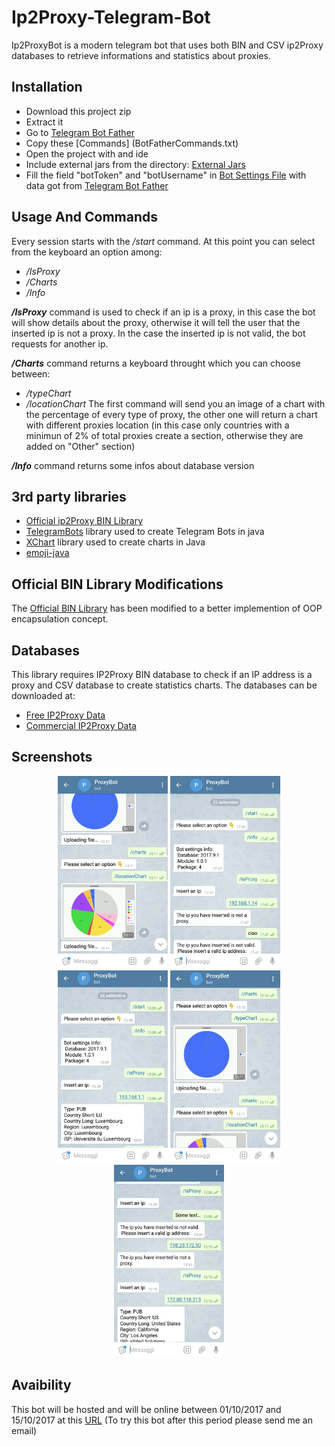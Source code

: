 # Ip2Proxy-Telegram-Bot

Ip2ProxyBot is a modern telegram bot that uses both BIN and CSV ip2Proxy databases to retrieve informations and statistics about proxies. 

Installation 
------------
- Download this project zip 
- Extract it  
- Go to [Telegram Bot Father](https://web.telegram.org/#/im?p=@BotFather) 
- Copy these [Commands] (BotFatherCommands.txt)
- Open the project with and ide 
- Include external jars from the directory: [External Jars](external%20jars)
- Fill the field "botToken" and "botUsername" in [Bot Settings File](src/BotSettings.java) with data got from [Telegram Bot Father](https://web.telegram.org/#/im?p=@BotFather) 

Usage And Commands
------------------
Every session starts with the */start* command. At this point you can select from the keyboard an option among: 
- */IsProxy*
- */Charts*
- */Info*

***/IsProxy*** command is used to check if an ip is a proxy, in this case the bot will show details about the proxy, otherwise it will tell the user that the inserted ip is not a proxy. In the case the inserted ip is not valid, the bot requests for another ip.  

***/Charts*** command returns a keyboard throught which you can choose between: 
- */typeChart* 
- */locationChart* 
The first command will send you an image of a chart with the percentage of every type of proxy, the other one will return a chart with different proxies location (in this case only countries with a minimun of 2% of total proxies create a section, otherwise they are added on "Other" section) 
 
 ***/Info*** command returns some infos about database version
 
3rd party libraries 
-------------------
- [Official ip2Proxy BIN Library](https://github.com/ip2location/ip2proxy-java) 
- [TelegramBots](https://github.com/rubenlagus/TelegramBots) library used to create Telegram Bots in java 
- [XChart](https://github.com/timmolter/XChart) library used to create charts in Java
- [emoji-java](https://github.com/vdurmont/emoji-java/releases) 

Official BIN Library Modifications
----------------------------------
The [Official BIN Library](https://github.com/ip2location/ip2proxy-java) has been modified to a better implemention of OOP encapsulation concept. 

Databases 
---------
This library requires IP2Proxy BIN database to check if an IP address is a proxy and  CSV database to create statistics charts. 
The databases can be downloaded at: 
- [Free IP2Proxy Data](http://lite.ip2location.com)
- [Commercial IP2Proxy Data](http://www.ip2location.com/proxy-database)

Screenshots 
----------- 
<p align="center">
 <img src="screenshots/ProxyBot(1).jpeg" width="176" height="308" />
 <img src="screenshots/ProxyBot(2).jpeg" width="176" height="308" />
 <img src="screenshots/ProxyBot(3).jpeg" width="176" height="308" />
 <img src="screenshots/ProxyBot(6).jpeg" width="176" height="308" />
 <img src="screenshots/ProxyBot(7).jpeg" width="176" height="308" />
</p>

Avaibility 
----------
This bot will be hosted and will be online between 01/10/2017 and 15/10/2017 at this [URL]()
(To try this bot after this period please send me an email) 
